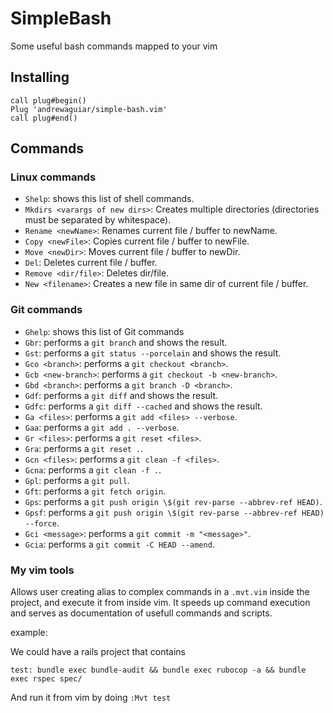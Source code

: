 # SimpleBash

Some useful bash commands mapped to your vim

## Installing

```vim
call plug#begin()
Plug 'andrewaguiar/simple-bash.vim'
call plug#end()
```

## Commands

### Linux commands

  - `Shelp`: shows this list of shell commands.
  - `Mkdirs <varargs of new dirs>`: Creates multiple directories (directories must be separated by whitespace).
  - `Rename <newName>`: Renames current file / buffer to newName.
  - `Copy <newFile>`: Copies current file / buffer to newFile.
  - `Move <newDir>`: Moves current file / buffer to newDir.
  - `Del`: Deletes current file / buffer.
  - `Remove <dir/file>`: Deletes dir/file.
  - `New <filename>`: Creates a new file in same dir of current file / buffer.

### Git commands

  - `Ghelp`: shows this list of Git commands
  - `Gbr`: performs a `git branch` and shows the result.
  - `Gst`: performs a `git status --porcelain` and shows the result.
  - `Gco <branch>`: performs a `git checkout <branch>`.
  - `Gcb <new-branch>`: performs a `git checkout -b <new-branch>`.
  - `Gbd <branch>`: performs a `git branch -D <branch>`.
  - `Gdf`: performs a `git diff` and shows the result.
  - `Gdfc`: performs a `git diff --cached` and shows the result.
  - `Ga <files>`: performs a `git add <files> --verbose`.
  - `Gaa`: performs a `git add . --verbose`.
  - `Gr <files>`: performs a `git reset <files>`.
  - `Gra`: performs a `git reset .`.
  - `Gcn <files>`: performs a `git clean -f <files>`.
  - `Gcna`: performs a `git clean -f .`.
  - `Gpl`: performs a `git pull`.
  - `Gft`: performs a `git fetch origin`.
  - `Gps`: performs a `git push origin \$(git rev-parse --abbrev-ref HEAD)`.
  - `Gpsf`: performs a `git push origin \$(git rev-parse --abbrev-ref HEAD) --force`.
  - `Gci <message>`: performs a `git commit -m "<message>"`.
  - `Gcia`: performs a `git commit -C HEAD --amend`.

### My vim tools

Allows user creating alias to complex commands in a `.mvt.vim` inside the project, and execute it from inside vim. It
speeds up command execution and serves as documentation of usefull commands and scripts.

example:

We could have a rails project that contains 

```vim
test: bundle exec bundle-audit && bundle exec rubocop -a && bundle exec rspec spec/
```

And run it from vim by doing `:Mvt test`

